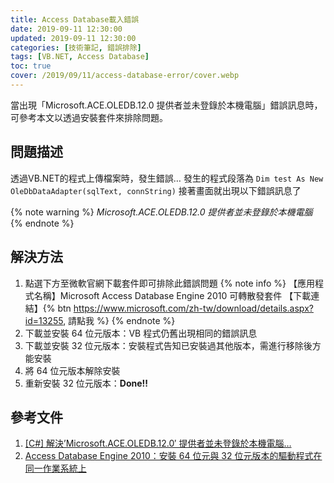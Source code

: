 ```yaml
---
title: Access Database載入錯誤
date: 2019-09-11 12:30:00
updated: 2019-09-11 12:30:00
categories: [技術筆記, 錯誤排除]
tags: [VB.NET, Access Database]
toc: true
cover: /2019/09/11/access-database-error/cover.webp
---
```


當出現「Microsoft.ACE.OLEDB.12.0 提供者並未登錄於本機電腦」錯誤訊息時，可參考本文以透過安裝套件來排除問題。

<!-- more -->

## 問題描述

透過VB.NET的程式上傳檔案時，發生錯誤…
發生的程式段落為 `Dim test As New OleDbDataAdapter(sqlText, connString)`
接著畫面就出現以下錯誤訊息了

{% note warning %}
_Microsoft.ACE.OLEDB.12.0 提供者並未登錄於本機電腦_
{% endnote %}

## 解決方法
1. 點選下方至微軟官網下載套件即可排除此錯誤問題
   {% note info %}
    【應用程式名稱】Microsoft Access Database Engine 2010 可轉散發套件
    【下載連結】{% btn https://www.microsoft.com/zh-tw/download/details.aspx?id=13255, 請點我 %}
   {% endnote %}
2. 下載並安裝 64 位元版本：VB 程式仍舊出現相同的錯誤訊息
3. 下載並安裝 32 位元版本：安裝程式告知已安裝過其他版本，需進行移除後方能安裝
4. 將 64 位元版本解除安裝
5. 重新安裝 32 位元版本：**Done!!**

## 參考文件
1. [[C#] 解決’Microsoft.ACE.OLEDB.12.0′ 提供者並未登錄於本機電腦…](https://dotblogs.com.tw/dragoncancer/2016/03/31/102924)
2. [Access Database Engine 2010：安裝 64 位元與 32 位元版本的驅動程式在同一作業系統上](http://sharedderrick.blogspot.com/2013/04/access-database-engine-2010-64-32.html)